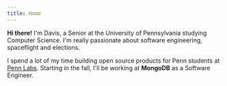 ```yaml
---
title: Home
---
```


**Hi there!** I'm Davis, a Senior at the University of Pennsylvania studying
Computer Science. I'm really passionate about software engineering, spaceflight and elections.

I spend a lot of my time building open source products for Penn students at
[Penn Labs](https://pennlabs.org). Starting in the fall, I'll be working at **MongoDB**
as a Software Engineer.
